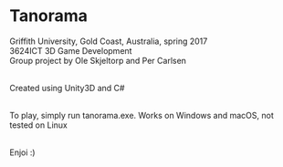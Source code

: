 # Tanorama
Griffith University, Gold Coast, Australia, spring 2017 <br />
3624ICT 3D Game Development <br />
Group project by Ole Skjeltorp and Per Carlsen <br /> <br />

Created using Unity3D and C# <br /><br />

To play, simply run tanorama.exe. Works on Windows and macOS, not tested on Linux <br /> <br />

Enjoi :)

